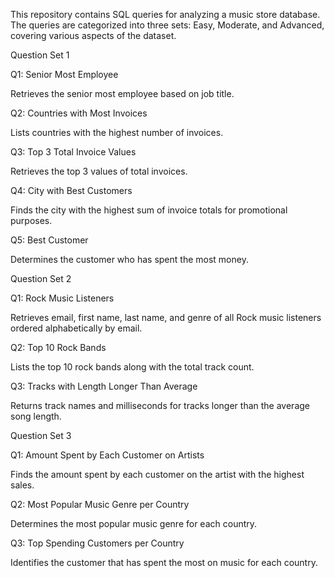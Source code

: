 This repository contains SQL queries for analyzing a music store database. The queries are categorized into three sets: Easy, Moderate, and Advanced, covering various aspects of the dataset.

Question Set 1 

Q1: Senior Most Employee

Retrieves the senior most employee based on job title.

Q2: Countries with Most Invoices

Lists countries with the highest number of invoices.

Q3: Top 3 Total Invoice Values

Retrieves the top 3 values of total invoices.

Q4: City with Best Customers

Finds the city with the highest sum of invoice totals for promotional purposes.

Q5: Best Customer

Determines the customer who has spent the most money.

Question Set 2 

Q1: Rock Music Listeners

Retrieves email, first name, last name, and genre of all Rock music listeners ordered alphabetically by email.

Q2: Top 10 Rock Bands

Lists the top 10 rock bands along with the total track count.

Q3: Tracks with Length Longer Than Average

Returns track names and milliseconds for tracks longer than the average song length.

Question Set 3

Q1: Amount Spent by Each Customer on Artists

Finds the amount spent by each customer on the artist with the highest sales.

Q2: Most Popular Music Genre per Country

Determines the most popular music genre for each country.

Q3: Top Spending Customers per Country

Identifies the customer that has spent the most on music for each country.
